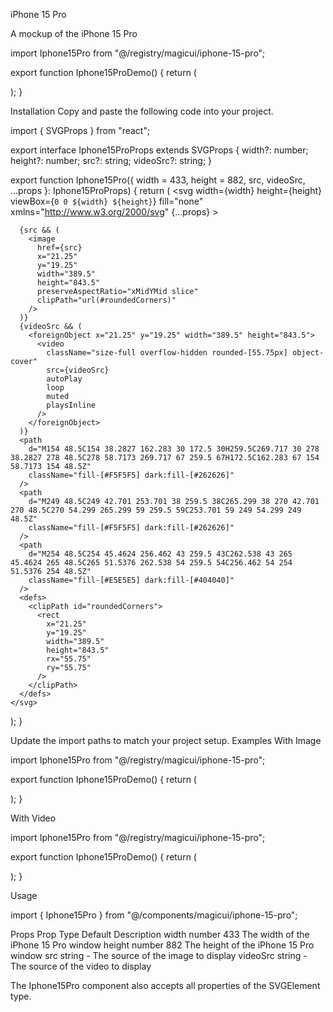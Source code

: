 iPhone 15 Pro

A mockup of the iPhone 15 Pro

import Iphone15Pro from "@/registry/magicui/iphone-15-pro";
 
export function Iphone15ProDemo() {
  return (
    <div className="relative">
      <Iphone15Pro className="size-full" />
    </div>
  );
}

Installation
Copy and paste the following code into your project.

import { SVGProps } from "react";
 
export interface Iphone15ProProps extends SVGProps<SVGSVGElement> {
  width?: number;
  height?: number;
  src?: string;
  videoSrc?: string;
}
 
export function Iphone15Pro({
  width = 433,
  height = 882,
  src,
  videoSrc,
  ...props
}: Iphone15ProProps) {
  return (
    <svg
      width={width}
      height={height}
      viewBox={`0 0 ${width} ${height}`}
      fill="none"
      xmlns="http://www.w3.org/2000/svg"
      {...props}
    >
      <path
        d="M2 73C2 32.6832 34.6832 0 75 0H357C397.317 0 430 32.6832 430 73V809C430 849.317 397.317 882 357 882H75C34.6832 882 2 849.317 2 809V73Z"
        className="fill-[#E5E5E5] dark:fill-[#404040]"
      />
      <path
        d="M0 171C0 170.448 0.447715 170 1 170H3V204H1C0.447715 204 0 203.552 0 203V171Z"
        className="fill-[#E5E5E5] dark:fill-[#404040]"
      />
      <path
        d="M1 234C1 233.448 1.44772 233 2 233H3.5V300H2C1.44772 300 1 299.552 1 299V234Z"
        className="fill-[#E5E5E5] dark:fill-[#404040]"
      />
      <path
        d="M1 319C1 318.448 1.44772 318 2 318H3.5V385H2C1.44772 385 1 384.552 1 384V319Z"
        className="fill-[#E5E5E5] dark:fill-[#404040]"
      />
      <path
        d="M430 279H432C432.552 279 433 279.448 433 280V384C433 384.552 432.552 385 432 385H430V279Z"
        className="fill-[#E5E5E5] dark:fill-[#404040]"
      />
      <path
        d="M6 74C6 35.3401 37.3401 4 76 4H356C394.66 4 426 35.3401 426 74V808C426 846.66 394.66 878 356 878H76C37.3401 878 6 846.66 6 808V74Z"
        className="fill-white dark:fill-[#262626]"
      />
      <path
        opacity="0.5"
        d="M174 5H258V5.5C258 6.60457 257.105 7.5 256 7.5H176C174.895 7.5 174 6.60457 174 5.5V5Z"
        className="fill-[#E5E5E5] dark:fill-[#404040]"
      />
      <path
        d="M21.25 75C21.25 44.2101 46.2101 19.25 77 19.25H355C385.79 19.25 410.75 44.2101 410.75 75V807C410.75 837.79 385.79 862.75 355 862.75H77C46.2101 862.75 21.25 837.79 21.25 807V75Z"
        className="fill-[#E5E5E5] stroke-[#E5E5E5] stroke-[0.5] dark:fill-[#404040] dark:stroke-[#404040]"
      />
 
      {src && (
        <image
          href={src}
          x="21.25"
          y="19.25"
          width="389.5"
          height="843.5"
          preserveAspectRatio="xMidYMid slice"
          clipPath="url(#roundedCorners)"
        />
      )}
      {videoSrc && (
        <foreignObject x="21.25" y="19.25" width="389.5" height="843.5">
          <video
            className="size-full overflow-hidden rounded-[55.75px] object-cover"
            src={videoSrc}
            autoPlay
            loop
            muted
            playsInline
          />
        </foreignObject>
      )}
      <path
        d="M154 48.5C154 38.2827 162.283 30 172.5 30H259.5C269.717 30 278 38.2827 278 48.5C278 58.7173 269.717 67 259.5 67H172.5C162.283 67 154 58.7173 154 48.5Z"
        className="fill-[#F5F5F5] dark:fill-[#262626]"
      />
      <path
        d="M249 48.5C249 42.701 253.701 38 259.5 38C265.299 38 270 42.701 270 48.5C270 54.299 265.299 59 259.5 59C253.701 59 249 54.299 249 48.5Z"
        className="fill-[#F5F5F5] dark:fill-[#262626]"
      />
      <path
        d="M254 48.5C254 45.4624 256.462 43 259.5 43C262.538 43 265 45.4624 265 48.5C265 51.5376 262.538 54 259.5 54C256.462 54 254 51.5376 254 48.5Z"
        className="fill-[#E5E5E5] dark:fill-[#404040]"
      />
      <defs>
        <clipPath id="roundedCorners">
          <rect
            x="21.25"
            y="19.25"
            width="389.5"
            height="843.5"
            rx="55.75"
            ry="55.75"
          />
        </clipPath>
      </defs>
    </svg>
  );
}

Update the import paths to match your project setup.
Examples
With Image

import Iphone15Pro from "@/registry/magicui/iphone-15-pro";
 
export function Iphone15ProDemo() {
  return (
    <div className="relative">
      <Iphone15Pro
        className="size-full"
        src="https://via.placeholder.com/430x880"
      />
    </div>
  );
}

With Video

import Iphone15Pro from "@/registry/magicui/iphone-15-pro";
 
export function Iphone15ProDemo() {
  return (
    <div className="relative">
      <Iphone15Pro
        className="size-full"
        videoSrc="https://videos.pexels.com/video-files/8946986/8946986-uhd_1440_2732_25fps.mp4"
      />
    </div>
  );
}

Usage

import { Iphone15Pro } from "@/components/magicui/iphone-15-pro";

<Iphone15Pro />

Props
Prop	Type	Default	Description
width	number	433	The width of the iPhone 15 Pro window
height	number	882	The height of the iPhone 15 Pro window
src	string	-	The source of the image to display
videoSrc	string	-	The source of the video to display

The Iphone15Pro component also accepts all properties of the SVGElement type.